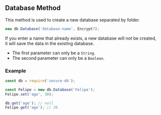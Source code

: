 ## Database Method

This method is used to create a new database separated by folder.

```javascript
new db.Database('database-name', Encrypt?);
```

If you enter a name that already exists, a new database will not be created, it will save the data in the existing database.
* The first parameter can only be a `String`.
* The second parameter can only be a `Boolean`.

### Example

```javascript
const db = require('secure-db');

const Felipe = new db.Database('Felipe');
Felipe.set('age', 30);

db.get('age'); // null
Felipe.get('age'); // 30
```
